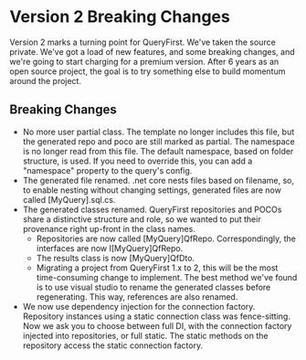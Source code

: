 # Version 2 Breaking Changes

Version 2 marks a turning point for QueryFirst. We've taken the source private. We've got a load of new features, and some breaking changes, and we're going to start charging for a premium version. After 6 years as an open source project, the goal is to try something else to build momentum around the project.

## Breaking Changes

- No more user partial class. The template no longer includes this file, but the generated repo and poco are still marked as partial. The namespace is no longer read from this file. The default namespace, based on folder structure, is used. If you need to override this, you can add a "namespace" property to the query's config.
- The generated file renamed. .net core nests files based on filename, so, to enable nesting without changing settings, generated files are now called [MyQuery].sql.cs.
- The generated classes renamed. QueryFirst repositories and POCOs share a distinctive structure and role, so we wanted to put their provenance right up-front in the class names. 
  - Repositories are now called [MyQuery]QfRepo. Correspondingly, the interfaces are now I[MyQuery]QfRepo.
  - The results class is now [MyQuery]QfDto.
  - Migrating a project from QueryFirst 1.x to 2, this will be the most time-consuming change to implement. The best method we've found is to use visual studio to rename the generated classes before regenerating. This way, references are also renamed.
- We now use dependency injection for the connection factory. Repository instances using a static connection class was fence-sitting. Now we ask you to choose between full DI, with the connection factory injected into repositories, or full static. The static methods on the repository access the static connection factory.
